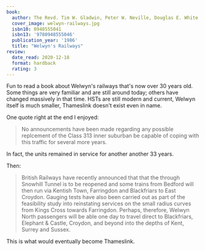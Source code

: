 ```yaml
---
book:
  author: The Revd. Tim W. Gladwin, Peter W. Neville, Douglas E. White
  cover_image: welwyn-railways.jpg
  isbn10: 0948555041
  isbn13: '9780948555046'
  publication_year: '1986'
  title: "Welwyn's Railways"
review:
  date_read: 2020-12-18
  format: hardback
  rating: 3
---
```


Fun to read a book about Welwyn's railways that's now over 30 years old.
Some things are very familiar and are still around today; others have changed massively in that time.
HSTs are still modern and current, Welwyn itself is much smaller, Thameslink doesn't exist even in name.

One quote right at the end I enjoyed:

> No announcements have been made regarding any possible replcement of the Class 313 inner suburban be capable of coping with this traffic for several more years.

In fact, the units remained in service for another another 33 years.

Then:

> British Railways have recently announced that that the through Snowhill Tunnel is to be reopened and some trains from Bedford will then run via Kentish Town, Farringdon and Blackfriars to East Croydon.
> Gauging tests have also been carried out as part of the feasibility study into reinstating services on the small radius curves from Kings Cross towards Farringdon.
> Perhaps, therefore, Welwyn North passengers will be able one day to travel direct to Blackfriars, Elephant & Castle, Croydon, and beyond into the depths of Kent, Surrey and Sussex.

This is what would eventually become Thameslink.
